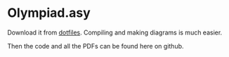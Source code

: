 # Olympiad.asy
Download it from [dotfiles](https://github.com/SatisfiedMagma/hot_dotfiles/blob/main/.asy/olympiad.asy). Compiling and making diagrams is much easier.

Then the code and all the PDFs can be found here on github.
